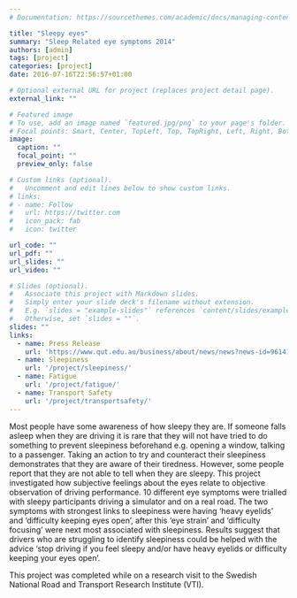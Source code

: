 ```yaml
---
# Documentation: https://sourcethemes.com/academic/docs/managing-content/

title: "Sleepy eyes"
summary: "Sleep Related eye symptoms 2014"
authors: [admin]
tags: [project]
categories: [project]
date: 2016-07-16T22:56:57+01:00

# Optional external URL for project (replaces project detail page).
external_link: ""

# Featured image
# To use, add an image named `featured.jpg/png` to your page's folder.
# Focal points: Smart, Center, TopLeft, Top, TopRight, Left, Right, BottomLeft, Bottom, BottomRight.
image:
  caption: ""
  focal_point: ""
  preview_only: false

# Custom links (optional).
#   Uncomment and edit lines below to show custom links.
# links:
# - name: Follow
#   url: https://twitter.com
#   icon_pack: fab
#   icon: twitter

url_code: ""
url_pdf: ""
url_slides: ""
url_video: ""

# Slides (optional).
#   Associate this project with Markdown slides.
#   Simply enter your slide deck's filename without extension.
#   E.g. `slides = "example-slides"` references `content/slides/example-slides.md`.
#   Otherwise, set `slides = ""`.
slides: ""
links:
  - name: Press Release
    url: 'https://www.qut.edu.au/business/about/news/news?news-id=96141'
  - name: Sleepiness
    url: '/project/sleepiness/'
  - name: Fatigue
    url: '/project/fatigue/'
  - name: Transport Safety
    url: '/project/transportsafety/'
---
```


Most people have some awareness of how sleepy they are. If someone falls asleep when they are driving it is rare that they will not have tried to do something to prevent sleepiness beforehand e.g. opening a window, talking to a passenger. Taking an action to try and counteract their sleepiness demonstrates that they are aware of their tiredness. However, some people report that they are not able to tell when they are sleepy. This project investigated how subjective feelings about the eyes relate to objective observation of driving performance. 10 different eye symptoms were trialled with sleepy participants driving a simulator and on a real road. The two symptoms with strongest links to sleepiness were having ‘heavy eyelids’ and ‘difficulty keeping eyes open’, after this ‘eye strain’ and ‘difficulty focusing’ were next most associated with sleepiness. Results suggest that drivers who are struggling to identify sleepiness could be helped with the advice ‘stop driving if you feel sleepy and/or have heavy eyelids or difficulty keeping your eyes open’. 

This project was completed while on a research visit to the Swedish National Road and Transport Research Institute (VTI).
